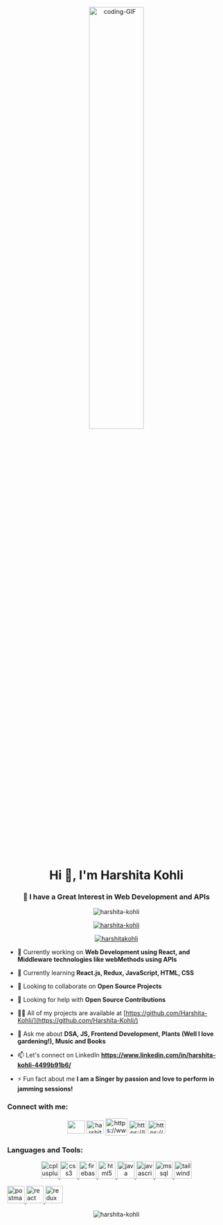 <p align = "center">
  <img src = "https://media1.giphy.com/media/L1R1tvI9svkIWwpVYr/giphy.gif?cid=ecf05e47nj052d0cymz8hkha91gxyj6qux9dsh7jichhylbr&ep=v1_gifs_search&rid=giphy.gif&ct=g" height="50%" width="50%" alt = "coding-GIF"/>
</p>
<h1 align="center">Hi 👋, I'm Harshita Kohli</h1>

<h3 align="center">👀 I have a Great Interest in Web Development and APIs </h3>

<p align="center"> <img src="https://komarev.com/ghpvc/?username=harshita-kohli&label=Profile%20views&color=0e75b6&style=flat" alt="harshita-kohli" /> </p>

<p align="center"> <a href="https://github.com/ryo-ma/github-profile-trophy"><img src="https://github-profile-trophy.vercel.app/?username=harshita-kohli" alt="harshita-kohli" /></a> </p>

<p align="center"> <a href="https://www.linkedin.com/in/harshita-kohli-4499b91b6/" target="blank"><img src="https://img.shields.io/twitter/follow/harshitakohli20?logo=linkedIn&style=for-the-badge" alt="harshitakohli" /></a> </p>

- 🔭 Currently working on **Web Development using React, and Middleware technologies like webMethods using APIs**

- 🌱 Currently learning **React.js, Redux, JavaScript, HTML, CSS**

- 👯 Looking to collaborate on **Open Source Projects**

- 🤝 Looking for help with **Open Source Contributions**

- 👨‍💻 All of my projects are available at [https://github.com/Harshita-Kohli/](https://github.com/Harshita-Kohli/)

- 💬 Ask me about **DSA, JS, Frontend Development, Plants (Well I love gardening!), Music and Books**

- 📫 Let's connect on LinkedIn **https://www.linkedin.com/in/harshita-kohli-4499b91b6/**

- ⚡ Fun fact about me **I am a Singer by passion and love to perform in jamming sessions!**

<h3 align="left">Connect with me:</h3>
<p align="center">
  <a href="https://github.com/Harshita-Kohli/" target="blank"><img align="center" src="https://media.giphy.com/media/du3J3cXyzhj75IOgvA/giphy.gif" height="30" width="40" /></a>
  <a href="https://twitter.com/harshitakohli20" target="blank"><img align="center" src="https://media.giphy.com/media/SMKiEh9WDO6ze/giphy.gif" alt="harshitakohli20" height="30" width="40" /></a>
  <a href="https://www.linkedin.com/in/harshita-kohli-4499b91b6/" target="blank"><img align="center" src="https://media.giphy.com/media/0R7mnx1ZvrBG42PbNV/giphy.gif" alt="https://www.linkedin.com/in/harshita-kohli-4499b91b6/" height="40" width="50" /></a>
  <a href="https://leetcode.com/harshitakohli/" target="blank"><img align="center" src="https://cdn.iconscout.com/icon/free/png-512/free-leetcode-3628885-3030025.png?f=avif&w=256" alt="https://leetcode.com/harshitakohli/" height="30" width="40" /></a>
  <a href="https://auth.geeksforgeeks.org/user/harshitakohli2016/" target="blank"><img align="center" src="https://raw.githubusercontent.com/rahuldkjain/github-profile-readme-generator/master/src/images/icons/Social/geeks-for-geeks.svg" alt="https://auth.geeksforgeeks.org/user/harshitakohli2016/" height="30" width="40" /></a>
</p>

<h3 align="left">Languages and Tools:</h3>
<p align="center"> 
  <a href="https://www.w3schools.com/cpp/" target="_blank" rel="noreferrer"> <img src="https://upload.wikimedia.org/wikipedia/commons/thumb/1/18/ISO_C%2B%2B_Logo.svg/459px-ISO_C%2B%2B_Logo.svg.png?20170928190710" alt="cplusplus" width="40" height="40"/> </a> 
  <a href="https://www.w3schools.com/css/" target="_blank" rel="noreferrer"> <img src="https://upload.wikimedia.org/wikipedia/commons/thumb/d/d5/CSS3_logo_and_wordmark.svg/544px-CSS3_logo_and_wordmark.svg.png?20160530175649" alt="css3" width="40" height="40"/> </a> 
  <a href="https://firebase.google.com/" target="_blank" rel="noreferrer"> <img src="https://www.vectorlogo.zone/logos/firebase/firebase-icon.svg" alt="firebase" width="40" height="40"/> </a> 
  <a href="https://www.w3.org/html/" target="_blank" rel="noreferrer"> <img src="https://upload.wikimedia.org/wikipedia/commons/thumb/6/61/HTML5_logo_and_wordmark.svg/768px-HTML5_logo_and_wordmark.svg.png?20170517184425" alt="html5" width="40" height="40"/> </a> 
  <a href="https://www.java.com" target="_blank" rel="noreferrer"> <img src="https://www.vectorlogo.zone/logos/java/java-icon.svg" alt="java" width="40" height="40"/> </a> 
  <a href="https://developer.mozilla.org/en-US/docs/Web/JavaScript" target="_blank" rel="noreferrer"> <img src="https://upload.wikimedia.org/wikipedia/commons/thumb/9/99/Unofficial_JavaScript_logo_2.svg/768px-Unofficial_JavaScript_logo_2.svg.png?20141107110902" alt="javascript" width="40" height="40"/> </a> 
  <a href="https://www.microsoft.com/en-us/sql-server" target="_blank" rel="noreferrer"> <img src="https://www.svgrepo.com/show/303229/microsoft-sql-server-logo.svg" alt="mssql" width="40" height="40"/> </a> 
  <a href="https://tailwindcss.com/" target="_blank" rel="noreferrer"> <img src="https://upload.wikimedia.org/wikipedia/commons/thumb/d/d5/Tailwind_CSS_Logo.svg/768px-Tailwind_CSS_Logo.svg.png?20230715030042" alt="tailwindCSS" width="40" height="40"/> </a> 
  
  <a href="https://postman.com" target="_blank" rel="noreferrer"> <img src="https://www.vectorlogo.zone/logos/getpostman/getpostman-icon.svg" alt="postman" width="40" height="40"/> </a> 
  <a href="https://reactjs.org/" target="_blank" rel="noreferrer"> <img src="https://upload.wikimedia.org/wikipedia/commons/thumb/a/a7/React-icon.svg/768px-React-icon.svg.png?20220125121207" alt="react" width="40" height="40"/> </a> 
  <a href="https://redux.js.org" target="_blank" rel="noreferrer"> <img src="https://cdn.worldvectorlogo.com/logos/redux.svg" alt="redux" width="40" height="40"/> </a> </p>

<p align = "center"><img align="center" src="https://github-readme-streak-stats.herokuapp.com/?user=harshita-kohli&" alt="harshita-kohli" /></p>

